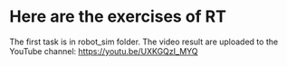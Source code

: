 # Here are the exercises of RT
The first task is in robot_sim folder. The video result are uploaded to the YouTube channel: https://youtu.be/UXKGQzI_MYQ
